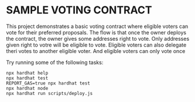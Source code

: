 # SAMPLE VOTING CONTRACT

This project demonstrates a basic voting contract where eligible voters can vote for their preferred proposals. The flow is that once the owner deploys the contract, the owner gives some addresses right to vote. Only addresses given right to votre will be eligible to vote. Eligible voters can also delegate theri votes to another eligible voter. And eligible voters can only vote once

Try running some of the following tasks:

```shell
npx hardhat help
npx hardhat test
REPORT_GAS=true npx hardhat test
npx hardhat node
npx hardhat run scripts/deploy.js
```
